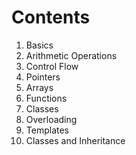 # Contents

1. Basics
2. Arithmetic Operations
3. Control Flow
4. Pointers
5. Arrays
6. Functions
7. Classes
8. Overloading
9. Templates
10. Classes and Inheritance